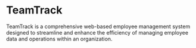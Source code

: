 # TeamTrack
TeamTrack is a comprehensive web-based employee management system designed to streamline and enhance the efficiency of managing employee data and operations within an organization.
